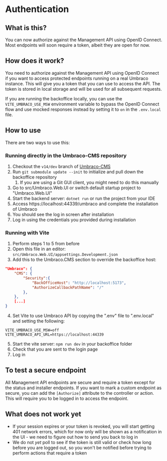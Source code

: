 # Authentication

## What is this?

You can now authorize against the Management API using OpenID Connect. Most endpoints will soon require a token, albeit they are open for now.

## How does it work?

You need to authorize against the Management API using OpenID Connect if you want to access protected endpoints running on a real Umbraco instance. This will give you a token that you can use to access the API. The token is stored in local storage and will be used for all subsequent requests.

If you are running the backoffice locally, you can use the `VITE_UMBRACO_USE_MSW` environment variable to bypass the OpenID Connect flow and use mocked responses instead by setting it to `on` in the `.env.local` file.

## How to use

There are two ways to use this:

### Running directly in the Umbraco-CMS repository

1. Checkout the `v14/dev` branch of [Umbraco-CMS](https://github.com/umbraco/Umbraco-cms/tree/v14/dev)
2. Run `git submodule update --init` to initialize and pull down the backoffice repository
   1. If you are using a Git GUI client, you might need to do this manually
3. Go to src/Umbraco.Web.UI or switch default startup project to "Umbraco.Web.UI"
4. Start the backend server: `dotnet run` or run the project from your IDE
5. Access https://localhost:44339/umbraco and complete the installation of Umbraco
6. You should see the log in screen after installation
7. Log in using the credentials you provided during installation

### Running with Vite

1. Perform steps 1 to 5 from before
2. Open this file in an editor: `src/Umbraco.Web.UI/appsettings.Development.json`
3. Add this to the Umbraco.CMS section to override the backoffice host:

```json
"Umbraco": {
	"CMS": {
		"Security":{
			"BackOfficeHost": "http://localhost:5173",
			"AuthorizeCallbackPathName": "/"
		},
	},
	[...]
}
```

4. Set Vite to use Umbraco API by copying the ".env" file to ".env.local" and setting the following:

```
VITE_UMBRACO_USE_MSW=off
VITE_UMBRACO_API_URL=https://localhost:44339
```

5. Start the vite server: `npm run dev` in your backoffice folder
6. Check that you are sent to the login page
7. Log in

## To test a secure endpoint

All Management API endpoints are secure and require a token except for the status and installer endpoints. If you want to mark a custom endpoint as secure, you can add the `[Authorize]` attribute to the controller or action. This will require you to be logged in to access the endpoint.

## What does not work yet

- If your session expires or your token is revoked, you will start getting 401 network errors, which for now only will be shown as a notification in the UI - we need to figure out how to send you back to log in
- We do not _yet_ poll to see if the token is still valid or check how long before you are logged out, so you won't be notified before trying to perform actions that require a token
